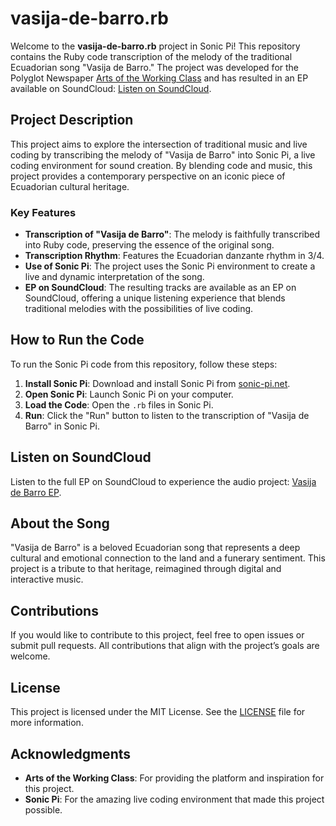 # vasija-de-barro.rb

Welcome to the **vasija-de-barro.rb** project in Sonic Pi! This repository contains the Ruby code transcription of the melody of the traditional Ecuadorian song "Vasija de Barro." The project was developed for the Polyglot Newspaper [Arts of the Working Class](https://www.artsoftheworkingclass.org/) and has resulted in an EP available on SoundCloud: [Listen on SoundCloud](https://soundcloud.com/jean-madara-165898682/sets/arts-of-the-working-class?si=4bf0bbc5df4842fe855c234df0c6a6f4&utm_source=clipboard&utm_medium=text&utm_campaign=social_sharing).

## Project Description

This project aims to explore the intersection of traditional music and live coding by transcribing the melody of "Vasija de Barro" into Sonic Pi, a live coding environment for sound creation. By blending code and music, this project provides a contemporary perspective on an iconic piece of Ecuadorian cultural heritage.

### Key Features

- **Transcription of "Vasija de Barro"**: The melody is faithfully transcribed into Ruby code, preserving the essence of the original song.
- **Transcription Rhythm**: Features the Ecuadorian danzante rhythm in 3/4.
- **Use of Sonic Pi**: The project uses the Sonic Pi environment to create a live and dynamic interpretation of the song.
- **EP on SoundCloud**: The resulting tracks are available as an EP on SoundCloud, offering a unique listening experience that blends traditional melodies with the possibilities of live coding.

## How to Run the Code

To run the Sonic Pi code from this repository, follow these steps:

1. **Install Sonic Pi**: Download and install Sonic Pi from [sonic-pi.net](https://sonic-pi.net/).
2. **Open Sonic Pi**: Launch Sonic Pi on your computer.
3. **Load the Code**: Open the `.rb` files in Sonic Pi.
4. **Run**: Click the "Run" button to listen to the transcription of "Vasija de Barro" in Sonic Pi.

## Listen on SoundCloud

Listen to the full EP on SoundCloud to experience the audio project: [Vasija de Barro EP](https://soundcloud.com/jean-madara-165898682/sets/arts-of-the-working-class?si=4bf0bbc5df4842fe855c234df0c6a6f4&utm_source=clipboard&utm_medium=text&utm_campaign=social_sharing).

## About the Song

"Vasija de Barro" is a beloved Ecuadorian song that represents a deep cultural and emotional connection to the land and a funerary sentiment. This project is a tribute to that heritage, reimagined through digital and interactive music.

## Contributions

If you would like to contribute to this project, feel free to open issues or submit pull requests. All contributions that align with the project’s goals are welcome.

## License

This project is licensed under the MIT License. See the [LICENSE](LICENSE) file for more information.

## Acknowledgments

- **Arts of the Working Class**: For providing the platform and inspiration for this project.
- **Sonic Pi**: For the amazing live coding environment that made this project possible.
